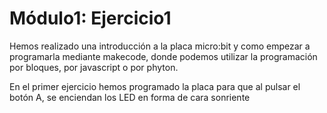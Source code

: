 # Módulo1: Ejercicio1

Hemos realizado una introducción a la placa micro:bit y como empezar a programarla 
mediante makecode, donde podemos utilizar la programación por bloques, por javascript
o por phyton.

En el primer ejercicio hemos programado la placa para que al pulsar el botón A, se 
enciendan los LED en forma de cara sonriente
